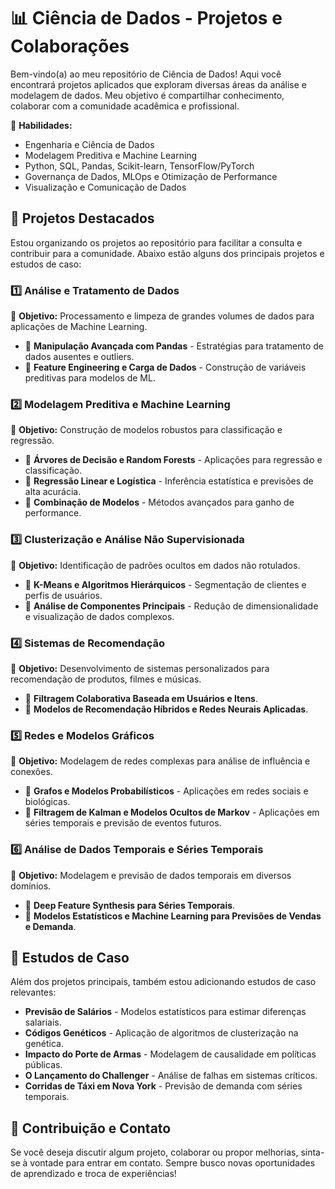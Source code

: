 # 📊 Ciência de Dados - Projetos e Colaborações

Bem-vindo(a) ao meu repositório de Ciência de Dados! Aqui você encontrará projetos aplicados que exploram diversas áreas da análise e modelagem de dados. Meu objetivo é compartilhar conhecimento, colaborar com a comunidade acadêmica e profissional.

📌 **Habilidades:**
- Engenharia e Ciência de Dados
- Modelagem Preditiva e Machine Learning
- Python, SQL, Pandas, Scikit-learn, TensorFlow/PyTorch
- Governança de Dados, MLOps e Otimização de Performance
- Visualização e Comunicação de Dados

## 📂 Projetos Destacados

Estou organizando os projetos ao repositório para facilitar a consulta e contribuir para a comunidade. Abaixo estão alguns dos principais projetos e estudos de caso:

### 1️⃣ **Análise e Tratamento de Dados**
📍 **Objetivo:** Processamento e limpeza de grandes volumes de dados para aplicações de Machine Learning.
- 🔹 **Manipulação Avançada com Pandas** - Estratégias para tratamento de dados ausentes e outliers.
- 🔹 **Feature Engineering e Carga de Dados** - Construção de variáveis preditivas para modelos de ML.

### 2️⃣ **Modelagem Preditiva e Machine Learning**
📍 **Objetivo:** Construção de modelos robustos para classificação e regressão.
- 🔹 **Árvores de Decisão e Random Forests** - Aplicações para regressão e classificação.
- 🔹 **Regressão Linear e Logística** - Inferência estatística e previsões de alta acurácia.
- 🔹 **Combinação de Modelos** - Métodos avançados para ganho de performance.

### 3️⃣ **Clusterização e Análise Não Supervisionada**
📍 **Objetivo:** Identificação de padrões ocultos em dados não rotulados.
- 🔹 **K-Means e Algoritmos Hierárquicos** - Segmentação de clientes e perfis de usuários.
- 🔹 **Análise de Componentes Principais** - Redução de dimensionalidade e visualização de dados complexos.

### 4️⃣ **Sistemas de Recomendação**
📍 **Objetivo:** Desenvolvimento de sistemas personalizados para recomendação de produtos, filmes e músicas.
- 🔹 **Filtragem Colaborativa Baseada em Usuários e Itens**.
- 🔹 **Modelos de Recomendação Híbridos e Redes Neurais Aplicadas**.

### 5️⃣ **Redes e Modelos Gráficos**
📍 **Objetivo:** Modelagem de redes complexas para análise de influência e conexões.
- 🔹 **Grafos e Modelos Probabilísticos** - Aplicações em redes sociais e biológicas.
- 🔹 **Filtragem de Kalman e Modelos Ocultos de Markov** - Aplicações em séries temporais e previsão de eventos futuros.

### 6️⃣ **Análise de Dados Temporais e Séries Temporais**
📍 **Objetivo:** Modelagem e previsão de dados temporais em diversos domínios.
- 🔹 **Deep Feature Synthesis para Séries Temporais**.
- 🔹 **Modelos Estatísticos e Machine Learning para Previsões de Vendas e Demanda**.

## 🎯 Estudos de Caso
Além dos projetos principais, também estou adicionando estudos de caso relevantes:
- **Previsão de Salários** - Modelos estatísticos para estimar diferenças salariais.
- **Códigos Genéticos** - Aplicação de algoritmos de clusterização na genética.
- **Impacto do Porte de Armas** - Modelagem de causalidade em políticas públicas.
- **O Lançamento do Challenger** - Análise de falhas em sistemas críticos.
- **Corridas de Táxi em Nova York** - Previsão de demanda com séries temporais.

## 🚀 Contribuição e Contato
Se você deseja discutir algum projeto, colaborar ou propor melhorias, sinta-se à vontade para entrar em contato. Sempre busco novas oportunidades de aprendizado e troca de experiências!
